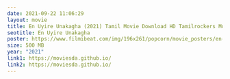 ```yaml
---
date: 2021-09-22 11:06:29
layout: movie
title: En Uyire Unakagha (2021) Tamil Movie Download HD Tamilrockers Moviesda
seotitle: En Uyire Unakagha
poster: https://www.filmibeat.com/img/196x261/popcorn/movie_posters/en-uyire-unakagha-.jpg
size: 500 MB
year: "2021"
link1: https://moviesda.github.io/
link2: https://moviesda.github.io/
---
```

